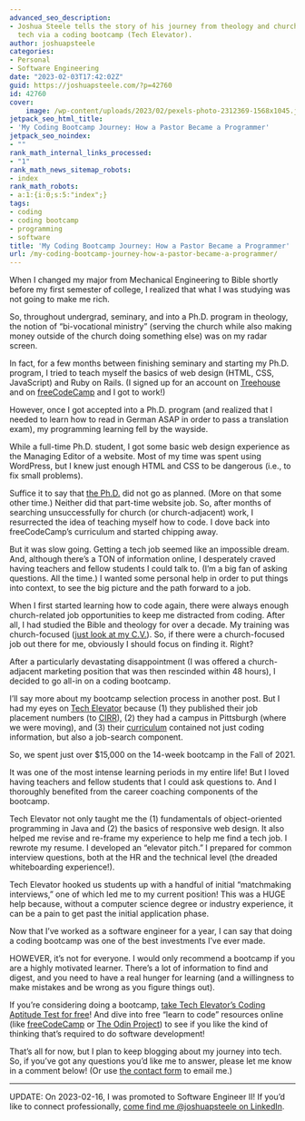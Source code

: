 ```yaml
---
advanced_seo_description:
- Joshua Steele tells the story of his journey from theology and church work into
  tech via a coding bootcamp (Tech Elevator).
author: joshuapsteele
categories:
- Personal
- Software Engineering
date: "2023-02-03T17:42:02Z"
guid: https://joshuapsteele.com/?p=42760
id: 42760
cover:
    image: /wp-content/uploads/2023/02/pexels-photo-2312369-1568x1045.jpeg
jetpack_seo_html_title:
- 'My Coding Bootcamp Journey: How a Pastor Became a Programmer'
jetpack_seo_noindex:
- ""
rank_math_internal_links_processed:
- "1"
rank_math_news_sitemap_robots:
- index
rank_math_robots:
- a:1:{i:0;s:5:"index";}
tags:
- coding
- coding bootcamp
- programming
- software
title: 'My Coding Bootcamp Journey: How a Pastor Became a Programmer'
url: /my-coding-bootcamp-journey-how-a-pastor-became-a-programmer/
---
```


When I changed my major from Mechanical Engineering to Bible shortly before my first semester of college, I realized that what I was studying was not going to make me rich.

So, throughout undergrad, seminary, and into a Ph.D. program in theology, the notion of “bi-vocational ministry” (serving the church while also making money outside of the church doing something else) was on my radar screen.

In fact, for a few months between finishing seminary and starting my Ph.D. program, I tried to teach myself the basics of web design (HTML, CSS, JavaScript) and Ruby on Rails. (I signed up for an account on [Treehouse](https://teamtreehouse.com/) and on [freeCodeCamp](https://www.freecodecamp.org/) and I got to work!)

However, once I got accepted into a Ph.D. program (and realized that I needed to learn how to read in German ASAP in order to pass a translation exam), my programming learning fell by the wayside.

While a full-time Ph.D. student, I got some basic web design experience as the Managing Editor of a website. Most of my time was spent using WordPress, but I knew just enough HTML and CSS to be dangerous (i.e., to fix small problems).

Suffice it to say that [the Ph.D.](https://joshuapsteele.com/heres-the-elevator-pitch-for-my-dissertation-proposal-scriptural-but-not-religious/) did not go as planned. (More on that some other time.) Neither did that part-time website job. So, after months of searching unsuccessfully for church (or church-adjacent) work, I resurrected the idea of teaching myself how to code. I dove back into freeCodeCamp’s curriculum and started chipping away.

But it was slow going. Getting a tech job seemed like an impossible dream. And, although there’s a TON of information online, I desperately craved having teachers and fellow students I could talk to. (I’m a big fan of asking questions. All the time.) I wanted some personal help in order to put things into context, to see the big picture and the path forward to a job.

When I first started learning how to code again, there were always enough church-related job opportunities to keep me distracted from coding. After all, I had studied the Bible and theology for over a decade. My training was church-focused ([just look at my C.V.](https://joshuapsteele.com/portfolio/cv/)). So, if there were a church-focused job out there for me, obviously I should focus on finding it. Right?

After a particularly devastating disappointment (I was offered a church-adjacent marketing position that was then rescinded within 48 hours), I decided to go all-in on a coding bootcamp.

I’ll say more about my bootcamp selection process in another post. But I had my eyes on [Tech Elevator](https://www.techelevator.com/) because (1) they published their job placement numbers (to [CIRR](https://cirr.org/)), (2) they had a campus in Pittsburgh (where we were moving), and (3) their [curriculum](https://www.techelevator.com/coding-bootcamp/full-time-coding-bootcamp/) contained not just coding information, but also a job-search component.

So, we spent just over $15,000 on the 14-week bootcamp in the Fall of 2021.

It was one of the most intense learning periods in my entire life! But I loved having teachers and fellow students that I could ask questions to. And I thoroughly benefited from the career coaching components of the bootcamp.

Tech Elevator not only taught me the (1) fundamentals of object-oriented programming in Java and (2) the basics of responsive web design. It also helped me revise and re-frame my experience to help me find a tech job. I rewrote my resume. I developed an “elevator pitch.” I prepared for common interview questions, both at the HR and the technical level (the dreaded whiteboarding experience!).

Tech Elevator hooked us students up with a handful of initial “matchmaking interviews,” one of which led me to my current position! This was a HUGE help because, without a computer science degree or industry experience, it can be a pain to get past the initial application phase.

Now that I’ve worked as a software engineer for a year, I can say that doing a coding bootcamp was one of the best investments I’ve ever made.

HOWEVER, it’s not for everyone. I would only recommend a bootcamp if you are a highly motivated learner. There’s a lot of information to find and digest, and you need to have a real hunger for learning (and a willingness to make mistakes and be wrong as you figure things out).

If you’re considering doing a bootcamp, [take Tech Elevator’s Coding Aptitude Test for free](https://www.techelevator.com/coding-aptitude-test/)! And dive into free “learn to code” resources online (like [freeCodeCamp](https://www.freecodecamp.org/) or [The Odin Project](https://www.theodinproject.com/)) to see if you like the kind of thinking that’s required to do software development!

That’s all for now, but I plan to keep blogging about my journey into tech. So, if you’ve got any questions you’d like me to answer, please let me know in a comment below! (Or use [the contact form](https://joshuapsteele.com/contact/) to email me.)

---

UPDATE: On 2023-02-16, I was promoted to Software Engineer II! If you’d like to connect professionally, [come find me @joshuapsteele on LinkedIn](https://www.linkedin.com/in/joshuapsteele/).